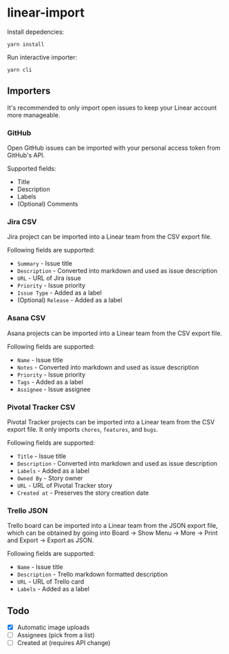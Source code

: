 # linear-import

Install depedencies:

```
yarn install
```

Run interactive importer:

```
yarn cli
```

## Importers

It's recommended to only import open issues to keep your Linear account more manageable.

### GitHub

Open GitHub issues can be imported with your personal access token from GitHub's API.

Supported fields:

- Title
- Description
- Labels
- (Optional) Comments

### Jira CSV

Jira project can be imported into a Linear team from the CSV export file.

Following fields are supported:

- `Summary` - Issue title
- `Description` - Converted into markdown and used as issue description
- `URL` - URL of Jira issue
- `Priority` - Issue priority
- `Issue Type` - Added as a label
- (Optional) `Release` - Added as a label

### Asana CSV

Asana projects can be imported into a Linear team from the CSV export file.

Following fields are supported:

- `Name` - Issue title
- `Notes` - Converted into markdown and used as issue description
- `Priority` - Issue priority
- `Tags` - Added as a label
- `Assignee` - Issue assignee

### Pivotal Tracker CSV

Pivotal Tracker projects can be imported into a Linear team from the CSV export file. It only imports `chores`, `features`, and `bugs`.

Following fields are supported:

- `Title` - Issue title
- `Description` - Converted into markdown and used as issue description
- `Labels` - Added as a label
- `Owned By` - Story owner
- `URL` - URL of Pivotal Tracker story
- `Created at` - Preserves the story creation date

### Trello JSON

Trello board can be imported into a Linear team from the JSON export file, which can be obtained by going into Board → Show Menu → More → Print and Export → Export as JSON.

Following fields are supported:

- `Name` - Issue title
- `Description` - Trello markdown formatted description
- `URL` - URL of Trello card
- `Labels` - Added as a label

## Todo

- [x] Automatic image uploads
- [ ] Assignees (pick from a list)
- [ ] Created at (requires API change)
